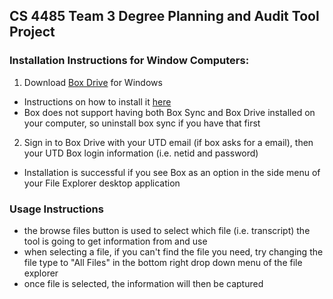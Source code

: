 ## CS 4485 Team 3 Degree Planning and Audit Tool Project 

### Installation Instructions for Window Computers:
1. Download [Box Drive](https://www.box.com/resources/downloads) for Windows
- Instructions on how to install it [here](https://support.box.com/hc/en-us/articles/360043697474-Installing-and-Updating-Box-Drive)
- Box does not support having both Box Sync and Box Drive installed on your computer, so uninstall box sync if you have that first
2. Sign in to Box Drive with your UTD email (if box asks for a email), then your UTD Box login information (i.e. netid and password)
- Installation is successful if you see Box as an option in the side menu of your File Explorer desktop application

### Usage Instructions
- the browse files button is used to select which file (i.e. transcript) the tool is going to get information from and use
- when selecting a file, if you can't find the file you need, try changing the file type to "All Files" in the bottom right drop down menu of the file explorer
- once file is selected, the information will then be captured
